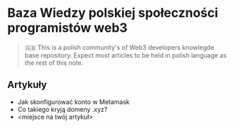 # Baza Wiedzy polskiej społeczności programistów web3

> :uk: This is a polish community's of Web3 developers knowlegde base repository.
> Expect most articles to be held in polish language as the rest of this note.

## Artykuły

- Jak skonfigurować konto w Metamask
- Co takiego kryją domeny .xyz?
- <miejsce na twój artykuł>
